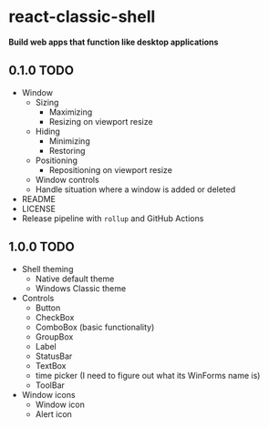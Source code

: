 # react-classic-shell

**Build web apps that function like desktop applications**

## 0.1.0 TODO

* Window
  * Sizing
    * Maximizing
    * Resizing on viewport resize
  * Hiding
    * Minimizing
    * Restoring
  * Positioning
    * Repositioning on viewport resize
  * Window controls
  * Handle situation where a window is added or deleted
* README
* LICENSE
* Release pipeline with `rollup` and GitHub Actions

## 1.0.0 TODO

* Shell theming
  * Native default theme
  * Windows Classic theme
* Controls
  * Button
  * CheckBox
  * ComboBox (basic functionality)
  * GroupBox
  * Label
  * StatusBar
  * TextBox
  * time picker (I need to figure out what its WinForms name is)
  * ToolBar
* Window icons
  * Window icon
  * Alert icon
